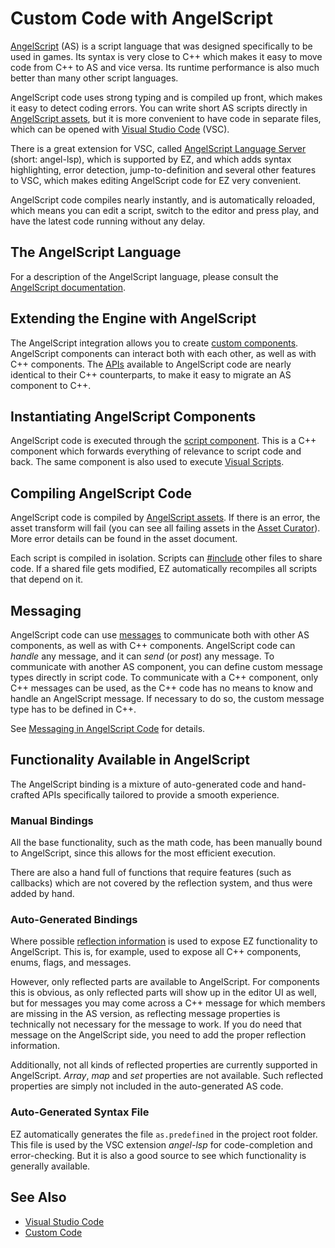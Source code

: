 # Custom Code with AngelScript

[AngelScript](https://www.angelcode.com/angelscript) (AS) is a script language that was designed specifically to be used in games. Its syntax is very close to C++ which makes it easy to move code from C++ to AS and vice versa. Its runtime performance is also much better than many other script languages.

AngelScript code uses strong typing and is compiled up front, which makes it easy to detect coding errors. You can write short AS scripts directly in [AngelScript assets](as-asset.md), but it is more convenient to have code in separate files, which can be opened with [Visual Studio Code](https://code.visualstudio.com/download) (VSC).

There is a great extension for VSC, called [AngelScript Language Server](https://github.com/sashi0034/angel-lsp) (short: angel-lsp), which is supported by EZ, and which adds syntax highlighting, error detection, jump-to-definition and several other features to VSC, which makes editing AngelScript code for EZ very convenient.

AngelScript code compiles nearly instantly, and is automatically reloaded, which means you can edit a script, switch to the editor and press play, and have the latest code running without any delay.

## The AngelScript Language

For a description of the AngelScript language, please consult the [AngelScript documentation](https://www.angelcode.com/angelscript/sdk/docs/manual/doc_script.html).

## Extending the Engine with AngelScript

The AngelScript integration allows you to create [custom components](as-components.md). AngelScript components can interact both with each other, as well as with C++ components. The [APIs](as-api.md) available to AngelScript code are nearly identical to their C++ counterparts, to make it easy to migrate an AS component to C++.

## Instantiating AngelScript Components

AngelScript code is executed through the [script component](../visual-script/script-component.md). This is a C++ component which forwards everything of relevance to script code and back.
The same component is also used to execute [Visual Scripts](../visual-script/visual-script-overview.md).

## Compiling AngelScript Code

AngelScript code is compiled by [AngelScript assets](as-asset.md). If there is an error, the asset transform will fail (you can see all failing assets in the [Asset Curator](../../assets/asset-curator.md)). More error details can be found in the asset document.

Each script is compiled in isolation. Scripts can [#include](as-api.md#including-files) other files to share code. If a shared file gets modified, EZ automatically recompiles all scripts that depend on it.

## Messaging

AngelScript code can use [messages](../../runtime/world/world-messaging.md) to communicate both with other AS components, as well as with C++ components. AngelScript code can *handle* any message, and it can *send* (or *post*) any message. To communicate with another AS component, you can define custom message types directly in script code. To communicate with a C++ component, only C++ messages can be used, as the C++ code has no means to know and handle an AngelScript message. If necessary to do so, the custom message type has to be defined in C++.

See [Messaging in AngelScript Code](as-messaging.md) for details.

## Functionality Available in AngelScript

The AngelScript binding is a mixture of auto-generated code and hand-crafted APIs specifically tailored to provide a smooth experience.

### Manual Bindings

All the base functionality, such as the math code, has been manually bound to AngelScript, since this allows for the most efficient execution.

There are also a hand full of functions that require features (such as callbacks) which are not covered by the reflection system, and thus were added by hand.

### Auto-Generated Bindings

Where possible [reflection information](../../runtime/reflection-system.md) is used to expose EZ functionality to AngelScript. This is, for example, used to expose all C++ components, enums, flags, and messages.

However, only reflected parts are available to AngelScript. For components this is obvious, as only reflected parts will show up in the editor UI as well, but for messages you may come across a C++ message for which members are missing in the AS version, as reflecting message properties is technically not necessary for the message to work. If you do need that message on the AngelScript side, you need to add the proper reflection information.

Additionally, not all kinds of reflected properties are currently supported in AngelScript. *Array*, *map* and *set* properties are not available. Such reflected properties are simply not included in the auto-generated AS code.

### Auto-Generated Syntax File

EZ automatically generates the file `as.predefined` in the project root folder. This file is used by the VSC extension *angel-lsp* for code-completion and error-checking. But it is also a good source to see which functionality is generally available.

## See Also

* [Visual Studio Code](https://code.visualstudio.com)
* [Custom Code](../custom-code-overview.md)
